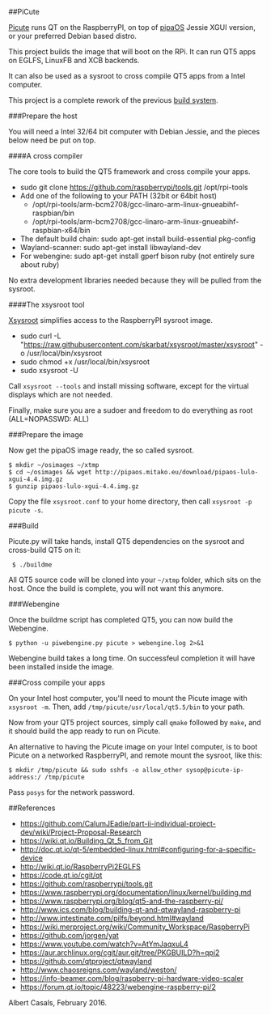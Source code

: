 ##PiCute

[Picute](http://picute.mitako.eu/) runs QT on the RaspberryPI,
on top of [pipaOS](http://pipaos.mitako.eu/) Jessie XGUI version, or your preferred Debian based distro.

This project builds the image that will boot on the RPi. It can run QT5 apps on EGLFS, LinuxFB and XCB backends.

It can also be used as a sysroot to cross compile QT5 apps from a Intel computer.

This project is a complete rework of the previous [build system](https://github.com/skarbat/qt5-picute).

###Prepare the host

You will need a Intel 32/64 bit computer with Debian Jessie, and the pieces below need be put on top.

####A cross compiler

The core tools to build the QT5 framework and cross compile your apps.

 * sudo git clone https://github.com/raspberrypi/tools.git /opt/rpi-tools
 * Add one of the following to your PATH (32bit or 64bit host)
    * /opt/rpi-tools/arm-bcm2708/gcc-linaro-arm-linux-gnueabihf-raspbian/bin
    * /opt/rpi-tools/arm-bcm2708/gcc-linaro-arm-linux-gnueabihf-raspbian-x64/bin
 * The default build chain: sudo apt-get install build-essential pkg-config
 * Wayland-scanner: sudo apt-get install libwayland-dev
 * For webengine: sudo apt-get install gperf bison ruby (not entirely sure about ruby)

No extra development libraries needed because they will be pulled from the sysroot.

####The xsysroot tool

[Xsysroot](http://xsysroot.mitako.eu/) simplifies access to the RaspberryPI sysroot image.

 * sudo curl -L "https://raw.githubusercontent.com/skarbat/xsysroot/master/xsysroot" -o /usr/local/bin/xsysroot
 * sudo chmod +x /usr/local/bin/xsysroot
 * sudo xsysroot -U

Call `xsysroot --tools` and install missing software, except for the virtual displays which are not needed.

Finally, make sure you are a sudoer and freedom to do everything as root (ALL=NOPASSWD: ALL)

###Prepare the image

Now get the pipaOS image ready, the so called sysroot.

```
$ mkdir ~/osimages ~/xtmp
$ cd ~/osimages && wget http://pipaos.mitako.eu/download/pipaos-lulo-xgui-4.4.img.gz
$ gunzip pipaos-lulo-xgui-4.4.img.gz
```

Copy the file `xsysroot.conf` to your home directory, then call `xsysroot -p picute -s`.

###Build

Picute.py will take hands, install QT5 dependencies on the sysroot and cross-build QT5 on it:

```
 $ ./buildme
```

All QT5 source code will be cloned into your `~/xtmp` folder, which sits on the host.
Once the build is complete, you will not want this anymore.

###Webengine

Once the buildme script has completed QT5, you can now build the Webengine.

```
$ python -u piwebengine.py picute > webengine.log 2>&1
```

Webengine build takes a long time. On successfeul completion it will have been installed inside the image.

###Cross compile your apps

On your Intel host computer, you'll need to mount the Picute image with `xsysroot -m`.
Then, add `/tmp/picute/usr/local/qt5.5/bin` to your path.

Now from your QT5 project sources, simply call `qmake` followed by `make`,
and it should build the app ready to run on Picute.

An alternative to having the Picute image on your Intel computer,
is to boot Picute on a networked RaspberryPI, and remote mount the sysroot, like this:

`
 $ mkdir /tmp/picute && sudo sshfs -o allow_other sysop@picute-ip-address:/ /tmp/picute
`

Pass `posys` for the network password.

##References

 * https://github.com/CalumJEadie/part-ii-individual-project-dev/wiki/Project-Proposal-Research
 * https://wiki.qt.io/Building_Qt_5_from_Git
 * http://doc.qt.io/qt-5/embedded-linux.html#configuring-for-a-specific-device
 * http://wiki.qt.io/RaspberryPi2EGLFS
 * https://code.qt.io/cgit/qt
 * https://github.com/raspberrypi/tools.git
 * https://www.raspberrypi.org/documentation/linux/kernel/building.md
 * https://www.raspberrypi.org/blog/qt5-and-the-raspberry-pi/
 * http://www.ics.com/blog/building-qt-and-qtwayland-raspberry-pi
 * http://www.intestinate.com/pilfs/beyond.html#wayland
 * https://wiki.merproject.org/wiki/Community_Workspace/RaspberryPi
 * https://github.com/jorgen/yat
 * https://www.youtube.com/watch?v=AtYmJaqxuL4
 * https://aur.archlinux.org/cgit/aur.git/tree/PKGBUILD?h=qpi2
 * https://github.com/qtproject/qtwayland
 * http://www.chaosreigns.com/wayland/weston/
 * https://info-beamer.com/blog/raspberry-pi-hardware-video-scaler
 * https://forum.qt.io/topic/48223/webengine-raspberry-pi/2

Albert Casals, February 2016.
